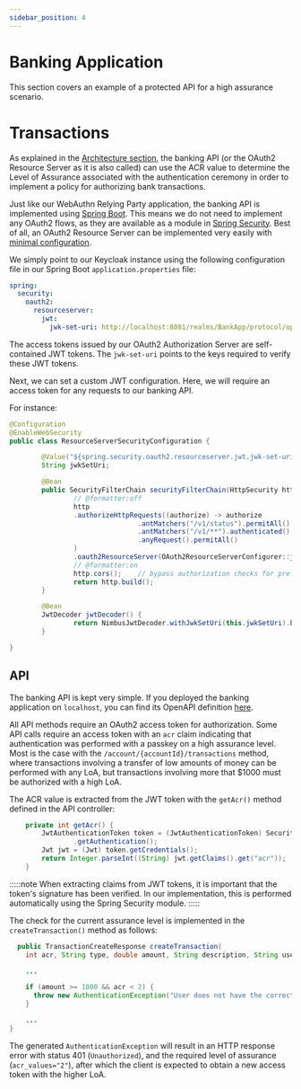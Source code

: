 ```yaml
---
sidebar_position: 4
---
```


# Banking Application

This section covers an example of a protected API for a high assurance scenario.

# Transactions

As explained in the [Architecture section](/docs/high_assurance/architecture), the banking API (or the OAuth2 Resource Server as it is also called)
can use the ACR value to determine the Level of Assurance associated with the authentication ceremony in order to implement a policy for authorizing bank transactions.

Just like our WebAuthn Relying Party application, the banking API is implemented using [Spring Boot](https://spring.io/projects/spring-boot).
This means we do not need to implement any OAuth2 flows, as they are available as a module in [Spring Security](https://spring.io/projects/spring-security).
Best of all, an OAuth2 Resource Server can be implemented very easily with [minimal configuration](https://docs.spring.io/spring-security/reference/servlet/oauth2/resource-server/jwt.html#oauth2resourceserver-jwt-minimalconfiguration).

We simply point to our Keycloak instance using the following configuration file in our Spring Boot `application.properties` file:

```yaml
spring:
  security:
    oauth2:
      resourceserver:
        jwt:
          jwk-set-uri: http://localhost:8081/realms/BankApp/protocol/openid-connect/certs
```

The access tokens issued by our OAuth2 Authorization Server are self-contained JWT tokens.
The `jwk-set-uri` points to the keys required to verify these JWT tokens.

Next, we can set a custom JWT configuration.
Here, we will require an access token for any requests to our banking API.

For instance:

```java
@Configuration
@EnableWebSecurity
public class ResourceServerSecurityConfiguration {

        @Value("${spring.security.oauth2.resourceserver.jwt.jwk-set-uri}")
        String jwkSetUri;

        @Bean
        public SecurityFilterChain securityFilterChain(HttpSecurity http) throws Exception {
                // @formatter:off
                http
                .authorizeHttpRequests((authorize) -> authorize
                                .antMatchers("/v1/status").permitAll()
                                .antMatchers("/v1/**").authenticated()
                                .anyRequest().permitAll()
                )
                .oauth2ResourceServer(OAuth2ResourceServerConfigurer::jwt);
                // @formatter:on
                http.cors();    // bypass authorization checks for preflight checks
                return http.build();
        }

        @Bean
        JwtDecoder jwtDecoder() {
                return NimbusJwtDecoder.withJwkSetUri(this.jwkSetUri).build();
        }

}
```

## API

The banking API is kept very simple.
If you deployed the banking application on `localhost`, you can find its OpenAPI definition [here](http://localhost:8082/).

All API methods require an OAuth2 access token for authorization.
Some API calls require an access token with an `acr` claim indicating that authentication was performed with a passkey on a high assurance level.
Most is the case with the `/account/{accountId}/transactions` method, where transactions involving a transfer of low amounts of money can be performed
with any LoA, but transactions involving more that $1000 must be authorized with a high LoA.

The ACR value is extracted from the JWT token with the `getAcr()` method defined in the API controller:

```java
    private int getAcr() {
        JwtAuthenticationToken token = (JwtAuthenticationToken) SecurityContextHolder.getContext()
                .getAuthentication();
        Jwt jwt = (Jwt) token.getCredentials();
        return Integer.parseInt((String) jwt.getClaims().get("acr"));
    }
```

:::::note
When extracting claims from JWT tokens, it is important that the token's signature has been verified.
In our implementation, this is performed automatically using the Spring Security module.
:::::

The check for the current assurance level is implemented in the `createTransaction()` method as follows:

```java
  public TransactionCreateResponse createTransaction(
    int acr, String type, double amount, String description, String userhandle) throws Exception {

    ...

    if (amount >= 1000 && acr < 2) {
      throw new AuthenticationException("User does not have the correct permissions. Please reauthenticate");
    }

    ...
}
```

The generated `AuthenticationException` will result in an HTTP response error with status 401 (`Unauthorized`),
and the required level of assurance (`acr_values="2"`),
after which the client is expected to obtain a new access token with the higher LoA.
